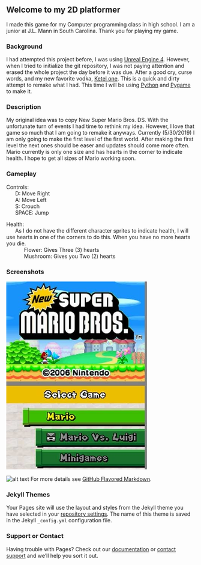 ## Welcome to my 2D platformer 

I made this game for my Computer programming class in high school. I am a junior at J.L. Mann in South Carolina. Thank you for playing my game.


### Background

I had attempted this project before, I was using [Unreal Engine 4](https://www.unrealengine.com/en-US/). However, when I tried to initialize the git repository, I was not paying attention and erased the whole project the day before it was due. After a good cry, curse words, and my new favorite vodka, [Ketel one](https://www.ketelone.com). This is a quick and dirty attempt to remake what I had. This time I will be using [Python](https://www.python.org) and [Pygame](https://www.pygame.org/news) to make it.


### Description

My original idea was to copy New Super Mario Bros. DS. With the unfortunate turn of events I had time to rethink my idea. However, I love that game so much that I am going to remake it anyways. Currently (5/30/2019) I am only going to make the first level of the first world. After making the first level the next ones should be easer and updates should come more often. Mario currently is only one size and has hearts in the corner to indicate health. I hope to get all sizes of Mario working soon.   


### Gameplay
<p>
Controls: <br>
&nbsp;&nbsp;&nbsp;&nbsp;&nbsp;&nbsp;D: Move Right<br> 
&nbsp;&nbsp;&nbsp;&nbsp;&nbsp;&nbsp;A: Move Left<br>
&nbsp;&nbsp;&nbsp;&nbsp;&nbsp;&nbsp;S: Crouch<br>
&nbsp;&nbsp;&nbsp;&nbsp;&nbsp;&nbsp;SPACE: Jump<br>
</p>

<p>
Health: <br>
&nbsp;&nbsp;&nbsp;&nbsp;&nbsp;&nbsp;As I do not have the different character sprites to indicate health, I will use hearts in one of the corners to do this. When you have no more hearts you die. <br>
&nbsp;&nbsp;&nbsp;&nbsp;&nbsp;&nbsp;&nbsp;&nbsp;&nbsp;&nbsp;&nbsp;&nbsp;Flower: Gives Three (3) hearts <br>
&nbsp;&nbsp;&nbsp;&nbsp;&nbsp;&nbsp;&nbsp;&nbsp;&nbsp;&nbsp;&nbsp;&nbsp;Mushroom: Gives you Two (2) hearts 
</p>

### Screenshots
![alt text](https://raw.githubusercontent.com/marktheawesome/-cautious-octo-memory/master/screenshots/startScreen.jpg "startScreen")

![alt text](https://raw.githubusercontent.com/marktheawesome/-cautious-octo-memory/master/screenshots/gameplay001.jpg"gamePlay")
For more details see [GitHub Flavored Markdown](https://guides.github.com/features/mastering-markdown/).


### Jekyll Themes

Your Pages site will use the layout and styles from the Jekyll theme you have selected in your [repository settings](https://github.com/marktheawesome/-cautious-octo-memory/settings). The name of this theme is saved in the Jekyll `_config.yml` configuration file.

### Support or Contact

Having trouble with Pages? Check out our [documentation](https://help.github.com/categories/github-pages-basics/) or [contact support](https://github.com/contact) and we’ll help you sort it out.
